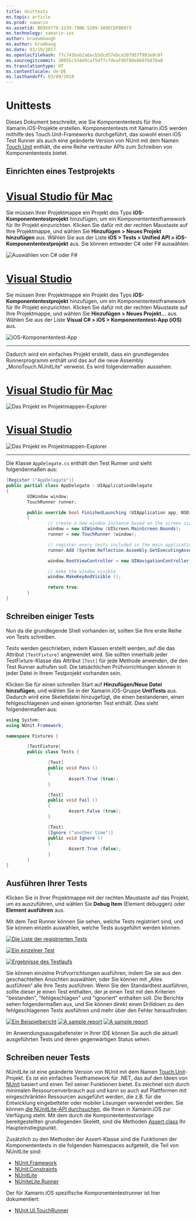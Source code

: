 ```yaml
---
title: Unittests
ms.topic: article
ms.prod: xamarin
ms.assetid: BD959779-3239-79B6-5289-3A9ECDFBD973
ms.technology: xamarin-ios
author: bradumbaugh
ms.author: brumbaug
ms.date: 03/19/2017
ms.openlocfilehash: f7c743bab2a6acb3dcd57ebca207957f983e0c0f
ms.sourcegitcommit: 30055c534d9caf5dffcfdeafd6f08e666fb870a8
ms.translationtype: HT
ms.contentlocale: de-DE
ms.lasthandoff: 03/09/2018
---
```

# <a name="unit-testing"></a>Unittests

Dieses Dokument beschreibt, wie Sie Komponententests für Ihre Xamarin.iOS-Projekte erstellen.
Komponententests mit Xamarin.iOS werden mithilfe des Touch.Unit-Frameworks durchgeführt, das sowohl einen iOS Test Runner als auch eine geänderte Version von NUnit mit dem Namen [Touch.Unit](https://github.com/xamarin/Touch.Unit) enthält, die eine Reihe vertrauter APIs zum Schreiben von Komponententests bietet.

## <a name="setting-up-a-test-project"></a>Einrichten eines Testprojekts

# <a name="visual-studio-for-mactabvsmac"></a>[Visual Studio für Mac](#tab/vsmac)

Sie müssen Ihrer Projektmappe ein Projekt des Typs **iOS-Komponententestprojekt** hinzufügen, um ein Komponententestframework für Ihr Projekt einzurichten. Klicken Sie dafür mit der rechten Maustaste auf Ihre Projektmappe, und wählen Sie **Hinzufügen > Neues Projekt hinzufügen** aus. Wählen Sie aus der Liste **iOS > Tests > Unified API > iOS-Komponententestprojekt** aus. Sie können entweder C# oder F# auswählen.

![](touch.unit-images/00.png "Auswählen von C# oder F#")

# <a name="visual-studiotabvswin"></a>[Visual Studio](#tab/vswin)

Sie müssen Ihrer Projektmappe ein Projekt des Typs **iOS-Komponententestprojekt** hinzufügen, um ein Komponententestframework für Ihr Projekt einzurichten. Klicken Sie dafür mit der rechten Maustaste auf Ihre Projektmappe, und wählen Sie **Hinzufügen > Neues Projekt...** aus. Wählen Sie aus der Liste **Visual C# > iOS > Komponententest-App (iOS)** aus.

![](touch.unit-images/00a.png "iOS-Komponententest-App")

-----

Dadurch wird ein einfaches Projekt erstellt, dass ein grundlegendes Runnerprogramm enthält und das auf die neue Assembly „MonoTouch.NUnitLite“ verweist. Es wird folgendermaßen aussehen:

# <a name="visual-studio-for-mactabvsmac"></a>[Visual Studio für Mac](#tab/vsmac)

![](touch.unit-images/01.png "Das Projekt im Projektmappen-Explorer")

# <a name="visual-studiotabvswin"></a>[Visual Studio](#tab/vswin)

![](touch.unit-images/01a.png "Das Projekt im Projektmappen-Explorer")

-----

Die Klasse `AppDelegate.cs` enthält den Test Runner und sieht folgendermaßen aus:

```csharp
[Register ("AppDelegate")]
public partial class AppDelegate : UIApplicationDelegate
{
        UIWindow window;
        TouchRunner runner;

        public override bool FinishedLaunching (UIApplication app, NSDictionary options)
        {
                // create a new window instance based on the screen size
                window = new UIWindow (UIScreen.MainScreen.Bounds);
                runner = new TouchRunner (window);

                // register every tests included in the main application/assembly
                runner.Add (System.Reflection.Assembly.GetExecutingAssembly ());

                window.RootViewController = new UINavigationController (runner.GetViewController ());

                // make the window visible
                window.MakeKeyAndVisible ();

                return true;
        }
}
```

## <a name="writing-some-tests"></a>Schreiben einiger Tests

Nun da die grundlegende Shell vorhanden ist, sollten Sie Ihre erste Reihe von Tests schreiben.

Tests werden geschrieben, indem Klassen erstellt werden, auf die das Attribut `[TestFixture]` angewendet wird. Sie sollten innerhalb jeder TestFixture-Klasse das Attribut `[Test]` für jede Methode anwenden, die den Test Runner aufrufen soll. Die tatsächlichen Prüfvorrichtungen können in jeder Datei in Ihrem Testprojekt vorhanden sein.

Klicken Sie für einen schnellen Start auf **Hinzufügen/Neue Datei hinzufügen**, und wählen Sie in der Xamarin.iOS-Gruppe **UnitTests** aus. Dadurch wird eine Skelettdatei hinzugefügt, die einen bestandenen, einen fehlgeschlagenen und einen ignorierten Test enthält. Dies sieht folgendermaßen aus:

```csharp
using System;
using NUnit.Framework;

namespace Fixtures {

        [TestFixture]
        public class Tests {

                [Test]
                public void Pass ()
                {
                        Assert.True (true);
                }

                [Test]
                public void Fail ()
                {
                        Assert.False (true);
                }

                [Test]
                [Ignore ("another time")]
                public void Ignore ()
                {
                        Assert.True (false);
                }
        }
}
```

## <a name="running-your-tests"></a>Ausführen Ihrer Tests

Klicken Sie in Ihrer Projektmappe mit der rechten Maustaste auf das Projekt, um es auszuführen, und wählen Sie **Debug Item** (Element debuggen) oder **Element ausführen** aus.

Mit dem Test Runner können Sie sehen, welche Tests registriert sind, und Sie können einzeln auswählen, welche Tests ausgeführt werden können.

[![](touch.unit-images/02.png "Die Liste der registrierten Tests")](touch.unit-images/02.png#lightbox) 

[![](touch.unit-images/03.png "Ein einzelner Test")](touch.unit-images/03.png#lightbox) 

[![](touch.unit-images/04.png "Ergebnisse des Testlaufs")](touch.unit-images/04.png#lightbox)

Sie können einzelne Prüfvorrichtungen ausführen, indem Sie sie aus den geschachtelten Ansichten auswählen, oder Sie können mit „Alles ausführen“ alle Ihre Tests ausführen. Wenn Sie den Standardtest ausführen, sollte dieser je einen Test enthalten, der je einen Test mit den Kriterien "bestanden", "fehlgeschlagen" und "ignoriert" enthalten soll. Die Berichte sehen folgendermaßen aus, und Sie können direkt einen Drilldown zu den fehlgeschlagenen Tests ausführen und mehr über den Fehler herausfinden:

[![](touch.unit-images/05.png "Ein Beispielbericht")](touch.unit-images/05.png#lightbox) [![](touch.unit-images/05.png "A sample report")](touch.unit-images/05.png#lightbox) [![](touch.unit-images/05.png "A sample report")](touch.unit-images/05.png#lightbox)

Im Anwendungsausgabefenster in Ihrer IDE können Sie auch die aktuell ausgeführten Tests und deren gegenwärtigen Status sehen.

## <a name="writing-new-tests"></a>Schreiben neuer Tests

NUnitLite ist eine geänderte Version von NUnit mit dem Namen [Touch.Unit](https://github.com/xamarin/Touch.Unit)-Projekt. Es ist ein einfaches Testframework für .NET, das auf den Ideen von [NUnit](http://nunit.com/) basiert und einen Teil seiner Funktionen bietet.
Es zeichnet sich durch minimalen Ressourcenverbrauch aus und kann so auch auf Plattformen mit eingeschränkten Ressourcen ausgeführt werden, die z.B. für die Entwicklung eingebetteter oder mobiler Lösungen verwendet werden. Sie können [die NUnitLite-API durchsuchen](https://developer.xamarin.com/api/namespace/NUnitLite/), die Ihnen in Xamarin.iOS zur Verfügung steht. Mit dem durch die Komponententestvorlage bereitgestellten grundlegenden Skelett, sind die Methoden [Assert class](https://developer.xamarin.com/api/type/NUnit.Framework.Assert/) Ihr Haupteinstiegspunkt.

Zusätzlich zu den Methoden der Assert-Klasse sind die Funktionen der Komponententests in die folgenden Namespaces aufgeteilt, die Teil von NUnitLite sind:

-   [NUnit.Framework](https://developer.xamarin.com/api/namespace/NUnit.Framework/)
-   [NUnit.Constraints](https://developer.xamarin.com/api/namespace/NUnit.Framework.Constraints/)
-   [NUnitLite](https://developer.xamarin.com/api/namespace/NUnitLite/)
-   [NUniteLite.Runner](https://developer.xamarin.com/api/namespace/NUnitLite.Runner/)


Der für Xamarin.iOS spezifische Komponententestrunner ist hier dokumentiert:

-   [NUnit.UI.TouchRunner](https://developer.xamarin.com/api/type/NUnit.UI.TouchRunner/)

